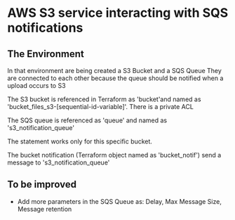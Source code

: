# AWS S3 service interacting with SQS notifications  

## The Environment

In that environment are being created a S3 Bucket and a SQS Queue
They are connected to each other because the queue should be notified when a upload occurs to S3

The S3 bucket is referenced in Terraform as 'bucket'and named as 'bucket_files_s3-[sequential-id-variable]'. There is a private ACL

The SQS queue is referenced as 'queue' and named as 's3_notification_queue'

The statement works only for this specific bucket.

The bucket notification (Terraform object named as 'bucket_notif') send a message to 's3_notification_queue'

## To be improved

- Add more parameters in the SQS Queue as: Delay, Max Message Size, Message retention